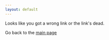 ```yaml
---
layout: default
---
```


Looks like you got a wrong link or the link's dead.

Go back to the [main page](/)